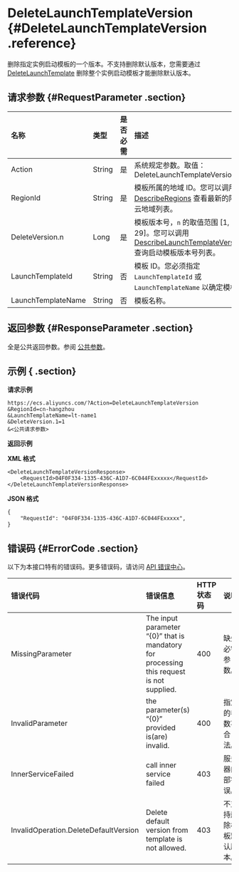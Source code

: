 # DeleteLaunchTemplateVersion {#DeleteLaunchTemplateVersion .reference}

删除指定实例启动模板的一个版本。不支持删除默认版本，您需要通过 [DeleteLaunchTemplate](cn.zh-CN/API参考/启动模板/DeleteLaunchTemplate.md#) 删除整个实例启动模板才能删除默认版本。

## 请求参数 {#RequestParameter .section}

|名称|类型|是否必需|描述|
|:-|:-|:---|:-|
|Action|String|是|系统规定参数。取值：DeleteLaunchTemplateVersion|
|RegionId|String|是|模板所属的地域 ID。您可以调用 [DescribeRegions](cn.zh-CN/API参考/地域/DescribeRegions.md#) 查看最新的阿里云地域列表。|
|DeleteVersion.n|Long|是|模板版本号，`n` 的取值范围 \[1, 29\]。您可以调用 [DescribeLaunchTemplateVersions](cn.zh-CN/API参考/启动模板/DescribeLaunchTemplateVersions.md#) 查询启动模板版本号列表。|
|LaunchTemplateId|String|否|模板 ID。您必须指定 `LaunchTemplateId` 或 `LaunchTemplateName` 以确定模板。|
|LaunchTemplateName|String|否|模板名称。|

## 返回参数 {#ResponseParameter .section}

全是公共返回参数。参阅 [公共参数](cn.zh-CN/API参考/调用方式/公共参数.md#commonResponseParameters)。

## 示例 { .section}

**请求示例** 

```
https://ecs.aliyuncs.com/?Action=DeleteLaunchTemplateVersion
&RegionId=cn-hangzhou
&LaunchTemplateName=lt-name1
&DeleteVersion.1=1
&<公共请求参数>
```

**返回示例** 

**XML 格式**

```
<DeleteLaunchTemplateVersionResponse>
    <RequestId>04F0F334-1335-436C-A1D7-6C044FExxxxx</RequestId>
</DeleteLaunchTemplateVersionResponse>
```

 **JSON 格式** 

```
{
    "RequestId": "04F0F334-1335-436C-A1D7-6C044FExxxxx",
}
```

## 错误码 {#ErrorCode .section}

以下为本接口特有的错误码。更多错误码，请访问 [API 错误中心](https://error-center.aliyun.com/status/product/Ecs)。

|错误代码|错误信息|HTTP 状态码|说明|
|:---|:---|:-------|:-|
|MissingParameter|The input parameter “\{0\}” that is mandatory for processing this request is not supplied.|400|缺失必需参数。|
|InvalidParameter|the parameter\(s\) “\{0\}” provided is\(are\) invalid.|400|指定的参数不合法。|
|InnerServiceFailed|call inner service failed|403|服务器内部错误。|
|InvalidOperation.DeleteDefaultVersion|Delete default version from template is not allowed.|403|不支持删除模板默认版本。|

